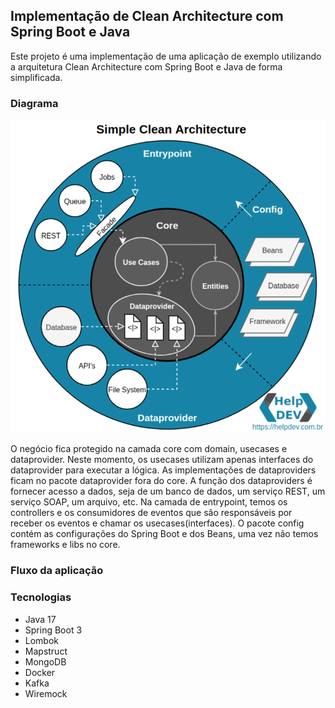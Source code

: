 ## Implementação de Clean Architecture com Spring Boot e Java
Este projeto é uma implementação de uma aplicação de exemplo utilizando a arquitetura 
Clean Architecture com Spring Boot e Java de forma simplificada.

### Diagrama
![img_1.png](img_1.png)

O negócio fica protegido na camada core com domain, usecases e dataprovider. Neste momento, os usecases utilizam apenas interfaces do dataprovider para executar a lógica.
As implementações de dataproviders ficam no pacote dataprovider fora do core. A função dos dataproviders é fornecer acesso a dados, seja de um banco de dados, um serviço REST, um serviço SOAP, um arquivo, etc.
Na camada de entrypoint, temos os controllers e os consumidores de eventos que são responsáveis por receber os eventos e chamar os usecases(interfaces).
O pacote config contém as configurações do Spring Boot e dos Beans, uma vez não temos frameworks e libs no core.

### Fluxo da aplicação



### Tecnologias
- Java 17
- Spring Boot 3
- Lombok
- Mapstruct
- MongoDB
- Docker
- Kafka
- Wiremock